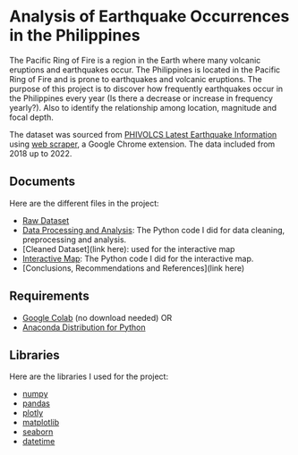 # Analysis of Earthquake Occurrences in the Philippines

The Pacific Ring of Fire is a region in the Earth where many volcanic eruptions and earthquakes occur. The Philippines is located in the Pacific Ring of Fire and is prone to earthquakes and volcanic eruptions. The purpose of this project is to discover how frequently earthquakes occur in the Philippines every year (Is there a decrease or increase in frequency yearly?). Also to identify the relationship among location, magnitude and focal depth.

The dataset was sourced from [PHIVOLCS Latest Earthquake Information](https://earthquake.phivolcs.dost.gov.ph/) using [web scraper](https://webscraper.io/), a Google Chrome extension. The data included from 2018 up to 2022.

## Documents

Here are the different files in the project:

* [Raw Dataset](https://github.com/ecleodominique/philippine_earthquake_analysis/blob/main/Raw_earthquake.csv) 
* [Data Processing and Analysis](https://github.com/ecleodominique/philippine_earthquake_analysis/blob/main/Earthquake_initial.ipynb): The Python code I did for data cleaning, preprocessing and analysis.
* [Cleaned Dataset](link here): used for the interactive map
* [Interactive Map](https://github.com/ecleodominique/philippine_earthquake_analysis/blob/main/Earthquake_Map.ipynb): The Python code I did for the interactive map.
* [Conclusions, Recommendations and References](link here)

## Requirements

* [Google Colab](https://research.google.com/colaboratory/) (no download needed)
OR
* [Anaconda Distribution for Python](https://www.anaconda.com/download)

## Libraries

Here are the libraries I used for the project:

* [numpy](https://numpy.org/)
* [pandas](https://pandas.pydata.org/)
* [plotly](https://plotly.com/python/)
* [matplotlib](https://matplotlib.org/)
* [seaborn](https://seaborn.pydata.org/)
* [datetime](https://docs.python.org/3/library/datetime.html)
